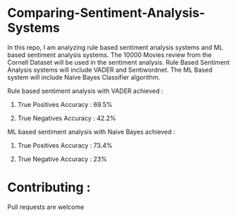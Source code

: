 # Comparing-Sentiment-Analysis-Systems
In this repo, I am analyzing rule based sentiment analysis systems and ML based sentiment analysis systems. The 10000 Movies review from the Cornell Dataset will be used in the sentiment analysis.
Rule Based Sentiment Analysis systems will include VADER and Sentiwordnet. 
The ML Based system will include Naive Bayes Classifier algorithm.

Rule based sentiment analysis with VADER achieved :

1. True Positives Accuracy : 69.5%

2. True Negatives Accuracy : 42.2%

ML based sentiment analysis with Naive Bayes achieved : 

1. True Positives Accuracy : 73.4%

2. True Negative Accuracy : 23%


# Contributing : 

Pull requests are welcome

